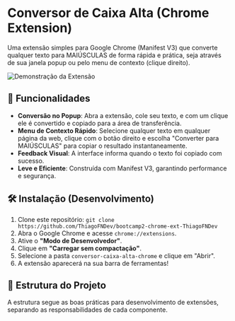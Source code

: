 # Conversor de Caixa Alta (Chrome Extension)

Uma extensão simples para Google Chrome (Manifest V3) que converte qualquer texto para MAIÚSCULAS de forma rápida e prática, seja através de sua janela popup ou pelo menu de contexto (clique direito).

![Demonstração da Extensão](docs/demo.gif)

## 🚀 Funcionalidades

- **Conversão no Popup**: Abra a extensão, cole seu texto, e com um clique ele é convertido e copiado para a área de transferência.
- **Menu de Contexto Rápido**: Selecione qualquer texto em qualquer página da web, clique com o botão direito e escolha "Converter para MAIÚSCULAS" para copiar o resultado instantaneamente.
- **Feedback Visual**: A interface informa quando o texto foi copiado com sucesso.
- **Leve e Eficiente**: Construída com Manifest V3, garantindo performance e segurança.

## 🛠️ Instalação (Desenvolvimento)

1.  Clone este repositório: `git clone https://github.com/ThiagoFNDev/bootcamp2-chrome-ext-ThiagoFNDev`
2.  Abra o Google Chrome e acesse `chrome://extensions`.
3.  Ative o **"Modo de Desenvolvedor"**.
4.  Clique em **"Carregar sem compactação"**.
5.  Selecione a pasta `conversor-caixa-alta-chrome` e clique em "Abrir".
6.  A extensão aparecerá na sua barra de ferramentas!

## 📂 Estrutura do Projeto

A estrutura segue as boas práticas para desenvolvimento de extensões, separando as responsabilidades de cada componente.